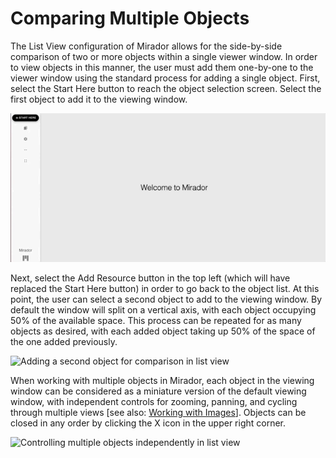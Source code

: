 # Comparing Multiple Objects

The List View configuration of Mirador allows for the side-by-side comparison of two or more objects within a single viewer window. In order to view objects in this manner, the user must add them one-by-one to the viewer window using the standard process for adding a single object. First, select the Start Here button to reach the object selection screen. Select the first object to add it to the viewing window.

![Adding an object in list view](../.gitbook/assets/compare-1.gif)

Next, select the Add Resource button in the top left \(which will have replaced the Start Here button\) in order to go back to the object list. At this point, the user can select a second object to add to the viewing window. By default the window will split on a vertical axis, with each object occupying 50% of the available space. This process can be repeated for as many objects as desired, with each added object taking up 50% of the space of the one added previously. 

![Adding a second object for comparison in list view](../.gitbook/assets/compare-2.gif)

When working with multiple objects in Mirador, each object in the viewing window can be considered as a miniature version of the default viewing window, with independent controls for zooming, panning, and cycling through multiple views \[see also: [Working with Images](../general/working-with-images.md)\]. Objects can be closed in any order by clicking the X icon in the upper right corner.

![Controlling multiple objects independently in list view](../.gitbook/assets/compare-3.gif)


